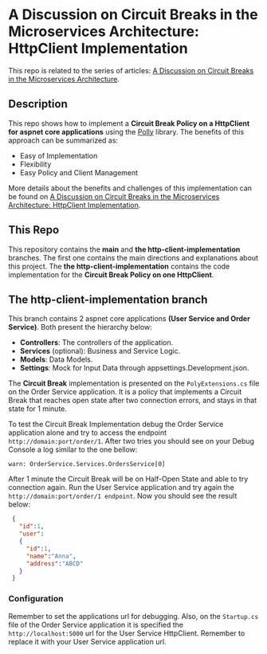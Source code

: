 # A Discussion on Circuit Breaks in the Microservices Architecture: HttpClient Implementation

This repo is related to the series of articles: [A Discussion on Circuit Breaks in the Microservices Architecture](https://barrocaeric.medium.com/a-discussion-on-circuit-breaks-in-the-microservices-architecture-c0f45e6b37ca).

## Description

This repo shows how to implement a **Circuit Break Policy on a HttpClient for aspnet core applications**
using the [Polly](https://github.com/App-vNext/Polly) library. The benefits of this approach can be summarized as:
* Easy of Implementation
* Flexibility
* Easy Policy and Client Management

More details about the benefits and challenges of this implementation can be found on 
[A Discussion on Circuit Breaks in the Microservices Architecture: HttpClient Implementation](https://medium.com/@barrocaeric/a-discussion-on-circuit-breaks-in-the-microservices-architecture-httpclient-implementation-9c7211c4758e).

## This Repo

This repository contains the **main** and **the http-client-implementation** branches. 
The first one contains the main directions and explanations about this project. 
The **the http-client-implementation** contains the code implementation for the **Circuit Break Policy on one HttpClient**.

## The http-client-implementation branch

This branch contains 2 aspnet core applications **(User Service and Order Service)**. Both present the hierarchy below:
* **Controllers**: The controllers of the application.
* **Services** (optional): Business and Service Logic.
* **Models**: Data Models.
* **Settings**: Mock for Input Data through appsettings.Development.json.

The **Circuit Break** implementation is presented on the `PolyExtensions.cs` file on the Order Service application. It is a policy that implements a Circuit Break that reaches open state after two connection errors, and stays in that state for 1 minute.

To test the Circuit Break Implementation debug the Order Service application alone and try to access the endpoint `http://domain:port/order/1`. After two tries you should see on your Debug Console a log similar to the one bellow:

`warn: OrderService.Services.OrdersService[0]`

After 1 minute the Circuit Break will be on Half-Open State and able to try connection again. Run the User Service application and try again the `http://domain:port/order/1 endpoint`. Now you should see the result below:
 ```JSON
  {
    "id":1,
    "user":
    {
      "id":1,
      "name":"Anna",
      "address":"ABCD"
    }
  }
 ```
 ### Configuration
 Remember to set the applications url for debugging. Also, on the `Startup.cs` file of the Order Service application it is specified the `http://localhost:5000` url for the User Service HttpClient. Remember to replace it with your User Service application url.
